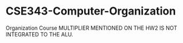 # CSE343-Computer-Organization
Organization Course
MULTIPLIER MENTIONED ON THE HW2 IS NOT INTEGRATED TO THE ALU.
